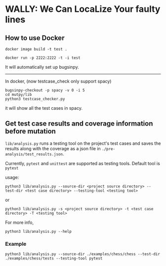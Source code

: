 # WALLY: We Can LocaLize Your faulty lines

## How to use Docker
```
docker image build -t test .
```
```
docker run -p 2222:2222 -t -i test
```
It will automatically set up bugsinpy.

---
In docker, (now testcase_check only support spacy)
```
bugsinpy-checkout -p spacy -v 0 -i 5
cd mutpy/lib
python3 testcase_checker.py
```
it will show all the test cases in spacy.

## Get test case results and coverage information before mutation

`lib/analysis.py` runs a testing tool on the project's test cases and saves the results along with the coverage as a json file in `./pre-analysis/test_results.json`.

Currently, `pytest` and `unittest` are supported as testing tools. Default tool is `pytest`

usage:
```
python3 lib/analysis.py --source-dir <project source directory> --test-dir <test case directory> --testing-tool <testing tool>
```
or
```
python3 lib/analysis.py -s <project source directory> -t <test case directory> -T <testing tool>
```

For more info,
```
python3 lib/analysis.py --help
```

### Example

```
python3 lib/analysis.py --source-dir ./examples/chess/chess --test-dir ./examples/chess/tests --testing-tool pytest
```

